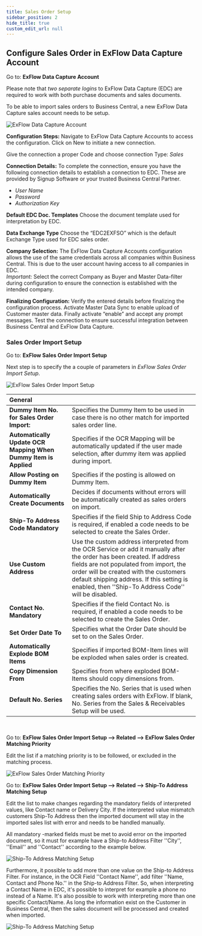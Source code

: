 ```yaml
---
title: Sales Order Setup
sidebar_position: 2
hide_title: true
custom_edit_url: null
---
```

## Configure Sales Order in ExFlow Data Capture Account

Go to: **ExFlow Data Capture Account**

Please note that *two separate logins* to ExFlow Data Capture (EDC) are required to work with both purchase documents and sales documents.<br/>

To be able to import sales orders to Business Central, a new ExFlow Data Capture sales account needs to be setup. 


![ExFlow Data Capture Account](@site/static/img/media/exflow-data-capture-account-card-sales-001.png) <br/>


**Configuration Steps:**
Navigate to ExFlow Data Capture Accounts to access the configuration.
Click on New to initiate a new connection.

Give the connection a proper Code and choose connection Type: *Sales*

**Connection Details:**
To complete the connection, ensure you have the following connection details to establish a connection to EDC. These are provided by Signup Software or your trusted Business Central Partner.

- *User Name*
- *Password*
- *Authorization Key*

**Default EDC Doc. Templates**
Choose the document template used for interpretation by EDC.

**Data Exchange Type**
Choose the “EDC2EXFSO” which is the default Exchange Type used for EDC sales order.
 
**Company Selection:**
The ExFlow Data Capture Accounts configuration allows the use of the same credentials across all companies within Business Central.
This is due to the user account having access to all companies in EDC.<br/>
*Important:* Select the correct Company as Buyer and Master Data-filter during configuration to ensure the connection is established with the intended company.

**Finalizing Configuration:**
Verify the entered details before finalizing the configuration process.
Activate Master Data Sync to enable upload of Customer master data.
Finally activate “enable” and accept any prompt messages.
Test the connection to ensure successful integration between Business Central and ExFlow Data Capture.


### Sales Order Import Setup
Go to: **ExFlow Sales Order Import Setup**

Next step is to specify the a couple of parameters in *ExFlow Sales Order Import Setup*.

![ExFlow Sales Order Import Setup](@site/static/img/media/sales-order-import-setup001.png) 

| General      |   | 
|:-|:-|
|**Dummy Item No. for Sales Order Import:**                        | Specifies the Dummy Item to be used in case there is no other match for imported sales order line.
**Automatically Update OCR Mapping When Dummy Item is Applied**     |Specifies if the OCR Mapping will be automatically updated if the user made selection, after dummy item was applied during import.
**Allow Posting on Dummy Item**                                     |Specifies if the posting is allowed on Dummy Item.
**Automatically Create Documents** | Decides if documents without errors will be automatically created as sales orders on import.
**Ship-To Address Code Mandatory**                                  |Specifies if the field Ship to Address Code is required, if enabled a code needs to be selected to create the Sales Order.
**Use Custom Address** | Use the custom address interpreted from the OCR Service or add it manually after the order has been created. If address fields are not populated from import, the order will be created with the customers default shipping address. If this setting is enabled, then ''Ship-To Address Code'' will be disabled. 
**Contact No. Mandatory**                                           |Specifies if the field Contact No. is required, if enabled a code needs to be selected to create the Sales Order.
**Set Order Date To**                                               |Specifies what the Order Date should be set to on the Sales Order.
**Automatically Explode BOM Items** | Specifies if imported BOM-Item lines will be exploded when sales order is created.
**Copy Dimension From** | Specifies from where exploded BOM-Items should copy dimensions from.
**Default No. Series** |Specifies the No. Series that is used when creating sales orders with ExFlow. If blank, No. Series from the Sales & Receivables Setup will be used. 


<br/>

Go to: **ExFlow Sales Order Import Setup --> Related --> ExFlow Sales Order Matching Priority**

Edit the list if a matching priority is to be followed, or excluded in the matching process.

![ExFlow Sales Order Matching Priority](@site/static/img/media/sales-order-matching-priority-001.png) 



Go to: **ExFlow Sales Order Import Setup --> Related --> Ship-To Address Matching Setup**

Edit the list to make changes regarding the mandatory fields of interpreted values, like Contact name or Delivery City. If the interpreted value mismatch customers Ship-To Address then the imported document will stay in the imported sales list with error and needs to be handled manually.

All mandatory -marked fields must be met to avoid error on the imported document, so it must for example have a Ship-to Address Filter ''City'', ''Email'' and ''Contact'' according to the example below. 


![Ship-To Address Matching Setup](@site/static/img/media/sales-order-ship-to-adress-matching-setup-001.png)  

Furthermore, it possible to add more than one value on the Ship-to Address Filter. For instance, in the OCR Field ''Contact Name'', add filter ''Name, Contact and Phone No.'' in the Ship-to Address Filter. So, when interpreting a Contact Name in EDC, it's possible to interpret for example a phone no instead of a Name. It's also possible to work with interpreting more than one specific Contact/Name. As long the information exist on the Customer in Business Central, then the sales document will be processed and created when imported.  

![Ship-To Address Matching Setup](@site/static/img/media/sales-order-ship-to-adress-matching-setup-002.png) 
